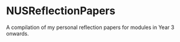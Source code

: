 # NUSReflectionPapers
A compilation of my personal reflection papers for modules in Year 3 onwards. 
